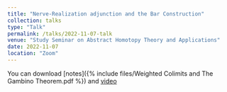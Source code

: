 ```yaml
---
title: "Nerve-Realization adjunction and the Bar Construction"
collection: talks
type: "Talk"
permalink: /talks/2022-11-07-talk
venue: "Study Seminar on Abstract Homotopy Theory and Applications"
date: 2022-11-07
location: "Zoom"
---
```


You can download [notes]({% include files/Weighted Colimits and The Gambino Theorem.pdf %}) and [video](https://youtu.be/5A36vq1NfDc)
